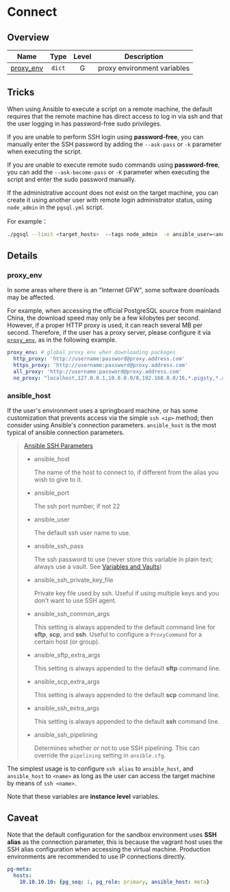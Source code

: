 # Connect

## Overview

|                            Name                             |    Type    | Level  | Description |
| :----------------------------------------------------------: | :--------: | :---: | ---- |
|              [proxy_env](#proxy_env)               |  `dict`  |   G   | proxy environment variables |

## Tricks

When using Ansible to execute a script on a remote machine, the default requires that the remote machine has direct access to log in via ssh and that the user logging in has password-free sudo privileges.

If you are unable to perform SSH login using **password-free**, you can manually enter the SSH password by adding the `--ask-pass` or `-k` parameter when executing the script.

If you are unable to execute remote sudo commands using **password-free**, you can add the `--ask-become-pass` or `-K` parameter when executing the script and enter the sudo password manually.

If the administrative account does not exist on the target machine, you can create it using another user with remote login administrator status, using `node_admin` in the `pgsql.yml` script.

For example：

```bash
./pgsql --limit <target_hosts>  --tags node_admin  -e ansible_user=<another_admin> --ask-pass --ask-become-pass 
```



## Details

### proxy_env

In some areas where there is an "Internet GFW", some software downloads may be affected.

For example, when accessing the official PostgreSQL source from mainland China,
the download speed may only be a few kilobytes per second. 
However, if a proper HTTP proxy is used, it can reach several MB per second. 
Therefore, if the user has a proxy server, please configure it via [`proxy_env`](#proxy_env), as in the following example.


```yaml
proxy_env: # global proxy env when downloading packages
  http_proxy: 'http://username:password@proxy.address.com'
  https_proxy: 'http://username:password@proxy.address.com'
  all_proxy: 'http://username:password@proxy.address.com'
  no_proxy: "localhost,127.0.0.1,10.0.0.0/8,192.168.0.0/16,*.pigsty,*.aliyun.com,mirrors.aliyuncs.com,mirrors.tuna.tsinghua.edu.cn,mirrors.zju.edu.cn"
```



### ansible_host

If the user's environment uses a springboard machine,
or has some customization that prevents access via the simple `ssh <ip>` method;
then consider using Ansible's connection parameters. `ansible_host` is the most typical of ansible connection parameters.

> [Ansible SSH Parameters](https://docs.ansible.com/ansible/2.3/intro_inventory.html#list-of-behavioral-inventory-parameters)
>
> - ansible_host
>
>   The name of the host to connect to, if different from the alias you wish to give to it.
>
> - ansible_port
>
>   The ssh port number, if not 22
>
> - ansible_user
>
>   The default ssh user name to use.
>
> - ansible_ssh_pass
>
>   The ssh password to use (never store this variable in plain text; always use a vault. See [Variables and Vaults](https://docs.ansible.com/ansible/2.3/playbooks_best_practices.html#best-practices-for-variables-and-vaults))
>
> - ansible_ssh_private_key_file
>
>   Private key file used by ssh. Useful if using multiple keys and you don’t want to use SSH agent.
>
> - ansible_ssh_common_args
>
>   This setting is always appended to the default command line for **sftp**, **scp**, and **ssh**. Useful to configure a `ProxyCommand` for a certain host (or group).
>
> - ansible_sftp_extra_args
>
>   This setting is always appended to the default **sftp** command line.
>
> - ansible_scp_extra_args
>
>   This setting is always appended to the default **scp** command line.
>
> - ansible_ssh_extra_args
>
>   This setting is always appended to the default **ssh** command line.
>
> - ansible_ssh_pipelining
>
>   Determines whether or not to use SSH pipelining. This can override the `pipelining` setting in `ansible.cfg`.

The simplest usage is to configure `ssh alias` to `ansible_host`, and `ansible_host` to `<name>` as long as the user can access the target machine by means of `ssh <name>`.

Note that these variables are **instance level** variables.



## Caveat

Note that the default configuration for the sandbox environment uses **SSH alias** as the connection parameter, this is because the vagrant host uses the SSH alias configuration when accessing the virtual machine. Production environments are recommended to use IP connections directly.

```yaml
pg-meta:
  hosts:
    10.10.10.10: {pg_seq: 1, pg_role: primary, ansible_host: meta}
```

